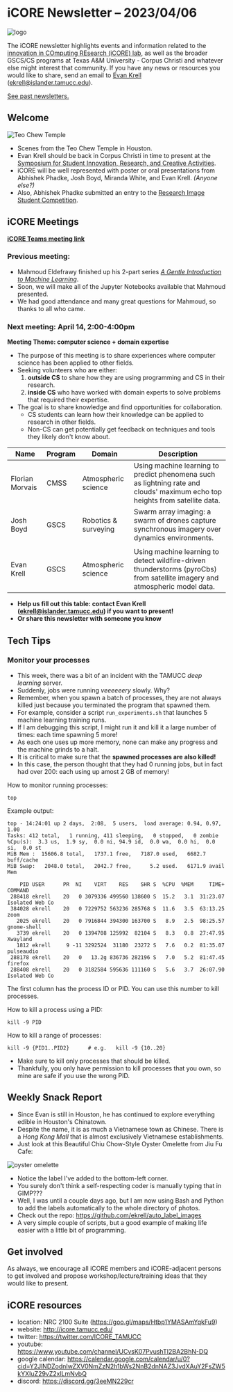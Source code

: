 # iCORE Newsletter – 2023/04/06

![logo](../img/logo_plain_sm.jpg)

The iCORE newsletter highlights events and information related to the [innovation in COmputing REsearch (iCORE) lab](https://icore.tamucc.edu/),
as well as the broader GSCS/CS programs at Texas A&M University - Corpus Christi and whatever else might interest that community.
If you have any news or resources you would like to share, send an email to [Evan Krell](https://scholar.google.com/citations?user=jLuwYGAAAAAJ&hl=en) (ekrell@islander.tamucc.edu).

[See past newsletters.](https://github.com/ekrell/icore_website/tree/main/news)

## Welcome

![Teo Chew Temple](../img/houston_chinatown_temple.jpg)

- Scenes from the Teo Chew Temple in Houston. 
- Evan Krell should be back in Corpus Christi in time to present at the [Symposium for Student Innovation, Research, and Creative Activities](https://www.tamucc.edu/research/student-symposium/index.php).
- iCORE will be well represented with poster or oral presentations from Abhishek Phadke, Josh Boyd, Miranda White, and Evan Krell. _(Anyone else?)_
- Also, Abhishek Phadke submitted an entry to the [Research Image Student Competition](https://www.tamucc.edu/research/ri-week/risc.php).

## iCORE Meetings

**[iCORE Teams meeting link](https://teams.microsoft.com/l/meetup-join/19%3Ameeting_MDdlZDBiMTgtYzVjNS00YjhhLWE5OTctY2Y5YzMyYTljNzU5%40thread.v2/0?context=%7B%22Tid%22%3A%2234cbfaf1-67a6-4781-a9ca-514eb2550b66%22%2C%22Oid%22%3A%22994c008b-0707-4f3c-8ac0-73b65e733430%22%2C%22MessageId%22%3A%220%22%7D)**

### Previous meeting: 

- Mahmoud Eldefrawy finished up his 2-part series [_A Gentle Introduction to Machine Learning_](https://github.com/ekrell/icore_website/blob/main/news/icore_news_20230227.md).
- Soon, we will make all of the Jupyter Notebooks available that Mahmoud presented.
- We had good attendance and many great questions for Mahmoud, so thanks to all who came.

### Next meeting: April 14, 2:00-4:00pm

**Meeting Theme: computer science + domain expertise**

- The purpose of this meeting is to share experiences where computer science has been applied to other fields.
- Seeking volunteers who are either:
  1. **outside CS** to share how they are using programming and CS in their research.
  2. **inside CS** who have worked with domain experts to solve problems that required their expertise.
- The goal is to share knowledge and find opportunities for collaboration.
  - CS students can learn how their knowledge can be applied to research in other fields.
  - Non-CS can get potentially get feedback on techniques and tools they likely don't know about.


| **Name**        | **Program** | **Domain** | **Description**                                                                                                              |
|-----------------|-------------|------------|------------------------------------------------------------------------------------------------------------------|
| Florian Morvais | CMSS | Atmospheric science        | Using machine learning to predict phenomena such as lightning rate and clouds' maximum echo top heights from satellite data.  |
| Josh Boyd       | GSCS | Robotics & surveying       | Swarm array imaging: a swarm of drones capture synchronous imagery over dynamics environments.                                |
|       |       |     |                                                                                                                                                         |
| Evan Krell      | GSCS | Atmospheric science        | Using machine learning to detect wildfire-driven thunderstorms (pyroCbs) from satellite imagery and atmospheric model data.   |

- **Help us fill out this table: contact Evan Krell (ekrell@islander.tamucc.edu) if you want to present!**
- **Or share this newsletter with someone you know**


## Tech Tips

### Monitor your processes

- This week, there was a bit of an incident with the TAMUCC _deep learning_ server. 
- Suddenly, jobs were running _veeeeeery_ slowly. Why?
- Remember, when you spawn a batch of processes, they are not always killed just because you terminated the program that spawned them.
- For example, consider a script `run_experiments.sh` that launches 5 machine learning training runs.
- If I am debugging this script, I might run it and kill it a large number of times: each time spawning 5 more!
- As each one uses up more memory, none can make any progress and the machine grinds to a halt.
- It is critical to make sure that the **spawned processes are also killed!**
- In this case, the person thought that they had 0 running jobs, but in fact had over 200: each using up amost 2 GB of memory!

How to monitor running processes:

    top
    
Example output:

    top - 14:24:01 up 2 days,  2:08,  5 users,  load average: 0.94, 0.97, 1.00
    Tasks: 412 total,   1 running, 411 sleeping,   0 stopped,   0 zombie
    %Cpu(s):  3.3 us,  1.9 sy,  0.0 ni, 94.9 id,  0.0 wa,  0.0 hi,  0.0 si,  0.0 st
    MiB Mem :  15606.8 total,   1737.1 free,   7187.0 used,   6682.7 buff/cache
    MiB Swap:   2048.0 total,   2042.7 free,      5.2 used.   6171.9 avail Mem 

        PID USER      PR  NI    VIRT    RES    SHR S  %CPU  %MEM     TIME+ COMMAND                                                                                                                                      
     288418 ekrell    20   0 3079336 499560 138600 S  15.2   3.1  31:23.07 Isolated Web Co                                                                                                                              
     384028 ekrell    20   0 7229752 563236 285768 S  11.6   3.5  63:13.25 zoom                                                                                                                                         
       2025 ekrell    20   0 7916844 394300 163700 S   8.9   2.5  98:25.57 gnome-shell                                                                                                                                  
       3739 ekrell    20   0 1394708 125992  82104 S   8.3   0.8  27:47.95 Xwayland                                                                                                                                     
       1812 ekrell     9 -11 3292524  31180  23272 S   7.6   0.2  81:35.07 pulseaudio                                                                                                                                   
     288178 ekrell    20   0   13.2g 836736 282196 S   7.0   5.2  81:47.45 firefox                                                                                                                                      
     288408 ekrell    20   0 3182584 595636 111160 S   5.6   3.7  26:07.90 Isolated Web Co             

The first column has the process ID or PID. You can use this number to kill processes. 

How to kill a process using a PID:

    kill -9 PID

How to kill a range of processes:

    kill -9 {PID1..PID2}      # e.g.   kill -9 {10..20}

- Make sure to kill only processes that should be killed. 
- Thankfully, you only have permission to kill processes that you own, so mine are safe if you use the wrong PID.

## Weekly Snack Report

- Since Evan is still in Houston, he has continued to explore everything edible in Houston's Chinatown. 
- Despite the name, it is as much a Vietnamese town as Chinese. There is a _Hong Kong Mall_ that is almost exclusively Vietnamese establishments.
- Just look at this Beautiful Chiu Chow-Style Oyster Omelette from Jiu Fu Cafe: 

![oyster omelette](../img/chiu_chow_oyster_omelette__Jiu_Fu_Cafe__Houston,_TX--labeled.jpg)

- Notice the label I've added to the bottom-left corner.
- You surely don't think a self-respecting coder is manually typing that in GIMP???
- Well, I was until a couple days ago, but I am now using Bash and Python to add the labels automatically to the whole directory of photos.
- Check out the repo: https://github.com/ekrell/auto_label_images
- A very simple couple of scripts, but a good example of making life easier with a little bit of programming.

## Get involved

As always, we encourage all iCORE members and iCORE-adjacent persons to get involved and propose workshop/lecture/training ideas that they would like to present.

## iCORE resources

- location: NRC 2100 Suite (https://goo.gl/maps/Htbp1YMASAmYqkFu9)
- website: http://icore.tamucc.edu/
- twitter: https://twitter.com/ICORE_TAMUCC
- youtube: https://www.youtube.com/channel/UCvsK07PvushTI2BA2BhN-DQ
- google calendar: https://calendar.google.com/calendar/u/0?cid=Y2JlNDZodnIwZXV0NmZzN2h1bWs2NnB2dnNAZ3JvdXAuY2FsZW5kYXIuZ29vZ2xlLmNvbQ
- discord: https://discord.gg/3eeMN229cr

